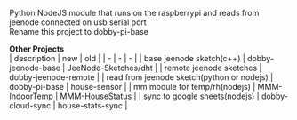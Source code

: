 Python NodeJS module that runs on the raspberrypi and reads from jeenode connected on usb serial port  
Rename this project to dobby-pi-base

**Other Projects**  
| description | new | old |
| - | - | - |
| base jeenode sketch(c++) | dobby-jeenode-base | JeeNode-Sketches/dht |
| remote jeenode sketches | dobby-jeenode-remote  |
| read from jeenode sketch(python or nodejs) | dobby-pi-base | house-sensor |
| mm module for temp/rh(nodejs) | MMM-IndoorTemp | MMM-HouseStatus |
| sync to google sheets(nodejs) | dobby-cloud-sync | house-stats-sync |
